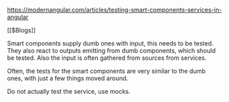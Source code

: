 https://modernangular.com/articles/testing-smart-components-services-in-angular

[[$Blogs]]

Smart components supply dumb ones with input, this needs to be tested. They also react to outputs emitting from dumb components, which should be tested. Also the input is often gathered from sources from services.

Often, the tests for the smart components are very similar to the dumb ones, with just a few things moved around.

Do not actually test the service, use mocks.
